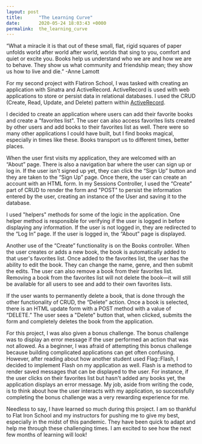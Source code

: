 ```yaml
---
layout: post
title:      "The Learning Curve"
date:       2020-05-24 18:03:43 +0000
permalink:  the_learning_curve
---
```



“What a miracle it is that out of these small, flat, rigid squares of paper unfolds world after world after world, worlds that sing to you, comfort and quiet or excite you. Books help us understand who we are and how we are to behave. They show us what community and friendship mean; they show us how to live and die.” -Anne Lamott

For my second project with Flatiron School, I was tasked with creating an application with Sinatra and ActiveRecord. ActiveRecord is used with web applications to store or persist data in relational databases. I used the CRUD (Create, Read, Update, and Delete) pattern within [ActiveRecord](https://en.wikipedia.org/wiki/Active_record_pattern).

I decided to create an application where users can add their favorite books and create a "favorites list". The user can also access favorites lists created by other users and add books to their favorites list as well. There were so many other applications I could have built, but I find books magical, especially in times like these. Books transport us to different times, better places. 

When the user first visits my application, they are welcomed with an “About” page. There is also a navigation bar where the user can sign up or log in. If the user isn't signed up yet, they can click the “Sign Up” button and they are taken to the “Sign Up” page. Once there, the user can create an account with an HTML form. In my Sessions Controller, I used the “Create” part of CRUD to render the form and "POST" to persist the information entered by the user, creating an instance of the User and saving it to the database.

I used "helpers" methods for some of the logic in the application. One helper method is responsible for verifying if the user is logged in before displaying any information. If the user is not logged in, they are redirected to the “Log In” page. If the user is logged in, the “About” page is displayed. 

Another use of the “Create” functionality is on the Books controller. When the user creates or adds a new book, the book is automatically added to that user's favorites list. Once added to the favorites list, the user has the ability to edit the book. They can change the name, genre, and then submit the edits. The user can also remove a book from their favorites list. Removing a book from the favorites list will not delete the book—it will still be available for all users to see and add to their own favorites lists. 

If the user wants to permanently delete a book, that is done through the other functionality of CRUD, the “Delete” action. Once a book is selected, there is an HTML update form with a POST method with a value of “DELETE.” The user sees a "Delete" button that, when clicked, submits the form and completely deletes the book from the application.

For this project, I was also given a bonus challenge. The bonus challenge was to display an error message if the user performed an action that was not allowed. As a beginner, I was afraid of attempting this bonus challenge because building complicated applications can get often confusing. However, after reading about how another student used Flag::Flash, I decided to implement Flash on my application as well. Flash is a method to render saved messages that can be displayed to the user. For instance, if the user clicks on their favorites list but hasn't added any books yet, the application displays an error message. My job, aside from writing the code, is to think about how the user interacts with my application, so successfully completing the bonus challenge was a very rewarding experience for me. 

Needless to say, I have learned so much during this project. I am so thankful to Flat Iron School and my instructors for pushing me to give my best, especially in the midst of this pandemic. They have been quick to adapt and help me through these challenging times. I am excited to see how the next few months of learning will look!
